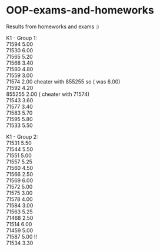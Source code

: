 # OOP-exams-and-homeworks
Results from homeworks and exams
:)</br>

K1 - Group 1: </br>
71594 5.00 </br>
71530 6.00 </br>
71565 5.20 </br>
71568 3.40 </br>
71580 4.80  </br>
71559 3.00 </br>
71574 2.00 cheater with 855255 so ( was 6.00) </br>
71592 4.20 </br>
855255 2.00 ( cheater with 71574) </br>
71543 3.60 </br>
71577 3.40 </br>
71583 5.70 </br>
71595 5.80 </br>
71533 5.50 </br>

K1 - Group 2: </br>
71531 5.50 </br>
71544 5.50 </br>
71551 5.00 </br>
71557 5.25 </br>
71560 4.50 </br>
71566 2.50 </br>
71569 6.00 </br>
71572 5.00 </br>
71575 3.00 </br>
71578 4.00 </br>
71584 3.00 </br>
71563 5.25 </br>
71468 2.50 </br>
71514 6.00 </br>
71459 5.00 </br>
71587 5.00 !! </br> 
71534 3.30 </br>